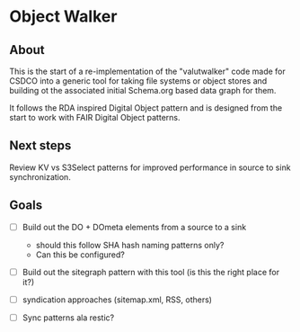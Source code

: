 # Object Walker

## About

This is the start of a re-implementation of the "valutwalker" code made for CSDCO 
into a generic tool for taking file systems or object stores and building ot the 
associated initial Schema.org based data graph for them.

It follows the RDA inspired Digital Object pattern and is designed from the start
to work with FAIR Digital Object patterns.

## Next steps

Review KV vs S3Select patterns for improved performance in source to sink synchronization. 

## Goals

- [ ] Build out the DO + DOmeta elements from a source to a sink 
  - should this follow SHA hash naming patterns only?  
  - Can this be configured?
- [ ] Build out the sitegraph pattern with this tool (is this the right place for it?)
- [ ] syndication approaches (sitemap.xml, RSS, others)
- [ ] Sync patterns ala restic?




